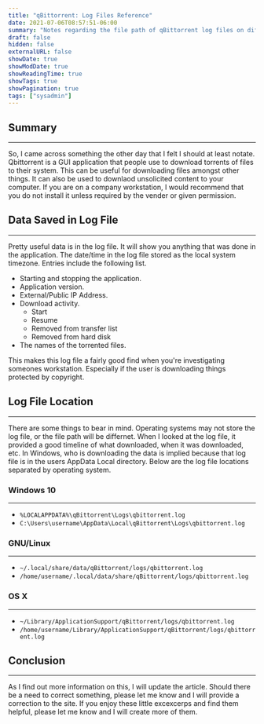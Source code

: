 ```yaml
---
title: "qBittorrent: Log Files Reference"
date: 2021-07-06T08:57:51-06:00
summary: "Notes regarding the file path of qBittorrent log files on different OS."
draft: false
hidden: false
externalURL: false
showDate: true
showModDate: true
showReadingTime: true
showTags: true
showPagination: true
tags: ["sysadmin"]
---
```


## Summary
---

So, I came across something the other day that I felt I should at least 
notate. Qbittorrent is a GUI application that people use to download 
torrents of files to their system. This can be useful for downloading 
files amongst other things. It can also be used to downlaod unsolicited 
content to your computer. If you are on a company workstation, I would 
recommend that you do not install it unless required by the vender or 
given permission.

## Data Saved in Log File
---

Pretty useful data is in the log file. It will show you anything that 
was done in the application. The date/time in the log file stored as the 
local system timezone. Entries include the following list.

- Starting and stopping the application.
- Application version.
- External/Public IP Address.
- Download activity.
  - Start
  - Resume
  - Removed from transfer list
  - Removed from hard disk
- The names of the torrented files.

This makes this log file a fairly good find when you're investigating 
someones workstation. Especially if the user is downloading things 
protected by copyright.

## Log File Location
---

There are some things to bear in mind. Operating systems may not store 
the log file, or the file path will be differnet. When I looked at the 
log file, it provided a good timeline of what downloaded, when it was 
downloaded, etc. In Windows, who is downloading the data is implied 
because that log file is in the users AppData Local directory. Below 
are the log file locations separated by operating system.

### Windows 10
---

- ```%LOCALAPPDATA%\qBittorrent\Logs\qbittorrent.log```
- ```C:\Users\username\AppData\Local\qBittorrent\Logs\qbittorrent.log```

### GNU/Linux
---

- ```~/.local/share/data/qBittorrent/logs/qbittorrent.log```
- ```/home/username/.local/data/share/qBittorrent/logs/qbittorrent.log```

### OS X
---

- ```~/Library/ApplicationSupport/qBittorrent/logs/qbittorrent.log```
- ```/home/username/Library/ApplicationSupport/qBittorrent/logs/qbittorrent.log```

## Conclusion
---

As I find out more information on this, I will update the article. Should 
there be a need to correct something, please let me know and I will provide 
a correction to the site. If you enjoy these little excexcerps and find 
them helpful, please let me know and I will create more of them.





